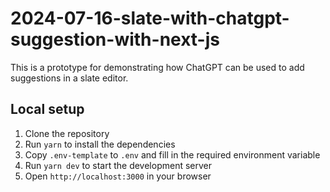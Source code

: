 # 2024-07-16-slate-with-chatgpt-suggestion-with-next-js

This is a prototype for demonstrating how ChatGPT can be used to add suggestions
in a slate editor.

## Local setup

1. Clone the repository
2. Run `yarn` to install the dependencies
3. Copy `.env-template` to `.env` and fill in the required environment variable
4. Run `yarn dev` to start the development server
5. Open `http://localhost:3000` in your browser
